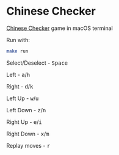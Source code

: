 # Chinese Checker

[Chinese Checker](https://en.wikipedia.org/wiki/Chinese_checkers) game in macOS terminal

Run with:
```bash
make run
```
Select/Deselect - <kbd>Space</kbd>

Left            - <kbd>a</kbd>/<kbd>h</kbd>

Right           - <kbd>d</kbd>/<kbd>k</kbd>

Left Up         - <kbd>w</kbd>/<kbd>u</kbd>

Left Down       - <kbd>z</kbd>/<kbd>n</kbd>

Right Up        - <kbd>e</kbd>/<kbd>i</kbd>

Right Down      - <kbd>x</kbd>/<kbd>m</kbd>

Replay moves    - <kbd>r</kbd>
